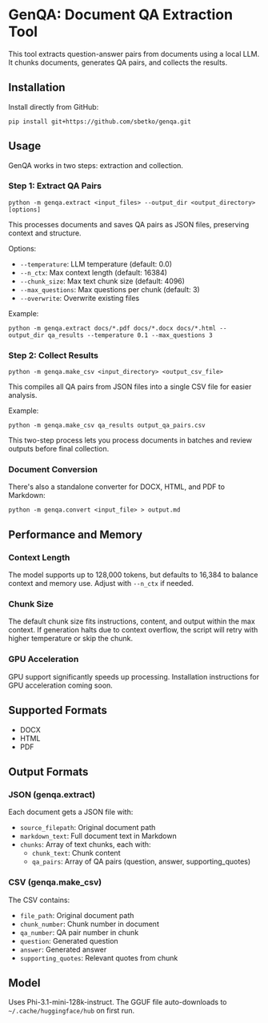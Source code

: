 # GenQA: Document QA Extraction Tool

This tool extracts question-answer pairs from documents using a local LLM. It chunks documents, generates QA pairs, and collects the results.

## Installation

Install directly from GitHub:

```
pip install git+https://github.com/sbetko/genqa.git
```

## Usage

GenQA works in two steps: extraction and collection.

### Step 1: Extract QA Pairs

```
python -m genqa.extract <input_files> --output_dir <output_directory> [options]
```

This processes documents and saves QA pairs as JSON files, preserving context and structure.

Options:
- `--temperature`: LLM temperature (default: 0.0)
- `--n_ctx`: Max context length (default: 16384)
- `--chunk_size`: Max text chunk size (default: 4096)
- `--max_questions`: Max questions per chunk (default: 3)
- `--overwrite`: Overwrite existing files

Example:
```
python -m genqa.extract docs/*.pdf docs/*.docx docs/*.html --output_dir qa_results --temperature 0.1 --max_questions 3
```

### Step 2: Collect Results

```
python -m genqa.make_csv <input_directory> <output_csv_file>
```

This compiles all QA pairs from JSON files into a single CSV file for easier analysis.

Example:
```
python -m genqa.make_csv qa_results output_qa_pairs.csv
```

This two-step process lets you process documents in batches and review outputs before final collection.

### Document Conversion

There's also a standalone converter for DOCX, HTML, and PDF to Markdown:

```
python -m genqa.convert <input_file> > output.md
```

## Performance and Memory

### Context Length

The model supports up to 128,000 tokens, but defaults to 16,384 to balance context and memory use. Adjust with `--n_ctx` if needed.

### Chunk Size

The default chunk size fits instructions, content, and output within the max context. If generation halts due to context overflow, the script will retry with higher temperature or skip the chunk.

### GPU Acceleration

GPU support significantly speeds up processing. Installation instructions for GPU acceleration coming soon.

## Supported Formats

- DOCX
- HTML
- PDF

## Output Formats

### JSON (genqa.extract)

Each document gets a JSON file with:
- `source_filepath`: Original document path
- `markdown_text`: Full document text in Markdown
- `chunks`: Array of text chunks, each with:
  - `chunk_text`: Chunk content
  - `qa_pairs`: Array of QA pairs (question, answer, supporting_quotes)

### CSV (genqa.make_csv)

The CSV contains:
- `file_path`: Original document path
- `chunk_number`: Chunk number in document
- `qa_number`: QA pair number in chunk
- `question`: Generated question
- `answer`: Generated answer
- `supporting_quotes`: Relevant quotes from chunk

## Model

Uses Phi-3.1-mini-128k-instruct. The GGUF file auto-downloads to `~/.cache/huggingface/hub` on first run.